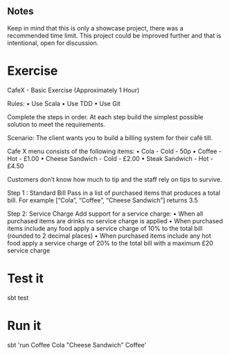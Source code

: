 ## Notes

Keep in mind that this is only a showcase project, there was a recommended time limit.
This project could be improved further and that is intentional, open for discussion.

# Exercise

CafeX - Basic Exercise (Approximately 1 Hour)

Rules:
• Use Scala
• Use TDD
• Use Git

Complete the steps in order.
At each step build the simplest possible solution to meet the requirements.

Scenario:
The client wants you to build a billing system for their café till.

Cafe X menu consists of the following items:
• Cola - Cold - 50p
• Coffee - Hot - £1.00
• Cheese Sandwich - Cold - £2.00
• Steak Sandwich - Hot - £4.50

Customers don’t know how much to tip and the staff rely on tips to survive.

Step 1 : Standard Bill
Pass in a list of purchased items that produces a total bill.
For example [“Cola”, “Coffee”, “Cheese Sandwich”] returns 3.5

Step 2: Service Charge
Add support for a service charge:
• When all purchased items are drinks no service charge is applied
• When purchased items include any food apply a service charge of 10% to the
total bill (rounded to 2 decimal places)
• When purchased items include any hot food apply a service charge of 20% to
the total bill with a maximum £20 service charge


# Test it

sbt test


# Run it

sbt 'run Coffee Cola "Cheese Sandwich" Coffee'
